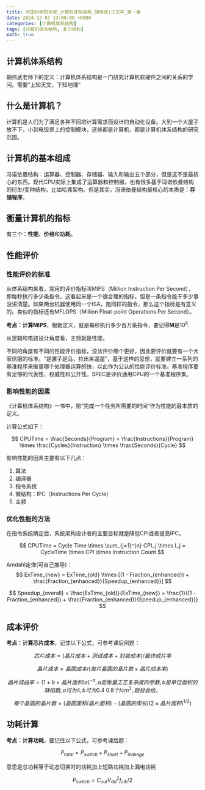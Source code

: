 ```yaml
---
title: 中国科学院大学_计算机体系结构_胡伟武|汪文祥_第一章
date: 2024-12-07 13:00:00 +0800
categories: [计算机体系结构]
tags: [计算机体系结构, 复习资料]
math: true
---
```


## 计算机体系结构
胡伟武老师下的定义：计算机体系结构是一门研究计算机软硬件之间的关系的学问。需要“上知天文，下知地理”

## 什么是计算机？
计算机是人们为了满足各种不同的计算需求而设计的自动化设备。大到一个大屋子放不下，小到电饭煲上的控制模块，这些都是计算机，都是计算机体系结构的研究范围。

## 计算机的基本组成

冯诺依曼结构：运算器、控制器、存储器、输入和输出五个部分，但是这不是最核心的东西。现代CPU实际上集成了运算器和控制器，也有很多基于冯诺依曼结构的衍生/变种结构，比如哈弗架构。但是其实，冯诺依曼结构最核心的本质是：**存储程序**。

## 衡量计算机的指标

有三个：**性能**、**价格**和**功耗**。

## 性能评价
### 性能评价的标准

从体系结构来看，常用的评价指标叫MIPS（Million Instruction Per Second），即每秒执行多少条指令。这看起来是一个很合理的指标，但是一条指令能干多少事没讲清楚。如果两台机器使用同一个ISA，跑同样的指令，那么这个指标是有意义的。类似的指标还有MFLOPS（Million Float-point Operations Per Second）。

**考点：计算MIPS**，根据定义，就是每秒执行多少百万条指令，要记得**M**是$10^6$.

从逻辑和电路设计角度看，主频就是性能。

不同的角度有不同的性能评价指标，没法评价哪个更好，因此要评价就要有一个大家信服的标准。“是骡子是马，拉出来遛遛”，基于这样的思想，就要建立一系列的基准程序来衡量哪个处理器运算的快，以此作为公认的性能评价标准。基准程序要有足够的代表性、权威性和公开性。SPEC是评价通用CPU的一个基准程序集。


### 影响性能的因素

《计算机体系结构》一书中，把“完成一个任务所需要的时间”作为性能的最本质的定义。

计算公式如下：

$$
CPUTime = \frac{Seconds}{Program} = \frac{Instructions}{Program} \times \frac{Cycles}{Instruction} \times \frac{Seconds}{Cycle}
$$

影响性能的因素主要有以下几点：
1. 算法
2. 编译器
3. 指令系统
4. 微结构：IPC（Instructions Per Cycle）
5. 主频

### 优化性能的方法

在指令系统确定后，系统架构设计者的主要目标就是降低CPI或者提高IPC。

$$
CPUTime = Cycle Time \times \sum_{j=1}^{n} CPI_j \times I_j = CycleTime \times CPI \times Instruction Count
$$

Amdahl定律(可自己推导)：
$$
ExTime_{new} = ExTime_{old} \times [(1 - Fraction_{enhanced}) + \frac{Fraction_{enhanced}}{Speedup_{enhanced}}]
$$

$$
Speedup_{overall} = \frac{ExTime_{old}}{ExTime_{new}} = \frac{1}{(1 - Fraction_{enhanced}) + \frac{Fraction_{enhanced}}{Speedup_{enhanced}}}
$$

## 成本评价

**考点：计算芯片成本**，记住以下公式，可参考课后例题：

$$
芯片成本 = (晶片成本 + 测试成本 + 封装成本) / 最终成片率
$$

$$
晶片成本 = 晶圆成本 / (每片晶圆的晶片数 \times 晶片成本率)
$$

$$
晶片成品率 = (1 + b \times 晶片面积 / a) ^ {-a}, a是衡量工艺复杂度的参数, b是单位面积的缺陷数, a可为4, b可为0.4~0.8个/cm^2, 题目会给。
$$

$$
每个晶圆的晶片数 = (晶圆面积/晶片面积) - (晶圆的周长 / (2 \times 晶片面积)^{1/2})
$$

## 功耗计算

**考点：计算功耗**，要记住以下公式，可参考课后题：

$$
P_{total} = P_{switch} + P_{short} + P_{leakage}
$$

意思是总功耗等于动态切换时的功耗加上短路功耗加上漏电功耗

$$
P_{switch} = C_{out}V_{dd}^2f_{clk}/2
$$








